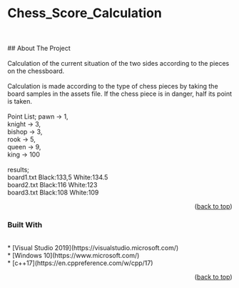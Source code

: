 # Chess_Score_Calculation<br>
<br>
<!-- ABOUT THE PROJECT --><br>
## About The Project<br>
<br>
Calculation of the current situation of the two sides according to the pieces on the chessboard. <br>
<br>
Calculation is made according to the type of chess pieces by taking the board samples in the assets file. If the chess piece is in danger, half its point is taken. <br>
<br>
Point List;
pawn -> 1, <br>
knight -> 3, <br>
bishop -> 3, <br>
rook -> 5, <br>
queen -> 9, <br>
king -> 100 <br>
<br>
results;<br>
board1.txt		Black:133,5	White:134.5 <br>
board2.txt		Black:116	White:123 <br>
board3.txt		Black:108	White:109 <br>

<p align="right">(<a href="#top">back to top</a>)</p>


### Built With<br>
<br>
* [Visual Studio 2019](https://visualstudio.microsoft.com/) <br>
* [Windows 10](https://www.microsoft.com/) <br>
* [c++17](https://en.cppreference.com/w/cpp/17) <br>

<p align="right">(<a href="#top">back to top</a>)</p>
